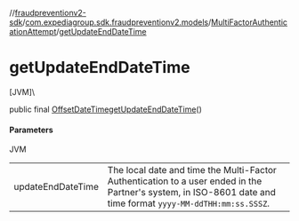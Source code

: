 //[fraudpreventionv2-sdk](../../../index.md)/[com.expediagroup.sdk.fraudpreventionv2.models](../index.md)/[MultiFactorAuthenticationAttempt](index.md)/[getUpdateEndDateTime](get-update-end-date-time.md)

# getUpdateEndDateTime

[JVM]\

public final [OffsetDateTime](https://docs.oracle.com/javase/8/docs/api/java/time/OffsetDateTime.html)[getUpdateEndDateTime](get-update-end-date-time.md)()

#### Parameters

JVM

| | |
|---|---|
| updateEndDateTime | The local date and time the Multi-Factor Authentication to a user ended in the Partner's system, in ISO-8601 date and time format `yyyy-MM-ddTHH:mm:ss.SSSZ`. |
